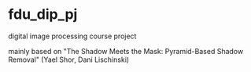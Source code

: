 # fdu_dip_pj
digital image processing course project

mainly based on "The Shadow Meets the Mask: Pyramid-Based Shadow Removal" (Yael Shor, Dani Lischinski)


